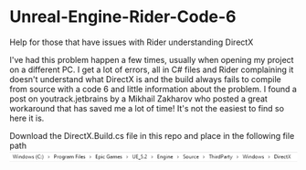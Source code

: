 # Unreal-Engine-Rider-Code-6
 Help for those that have issues with Rider understanding DirectX

I've had this problem happen a few times, usually when opening my project on a different PC. I get a lot of errors, all in C# files and Rider complaining it doesn't understand what DirectX is and the build always fails to compile from source with a code 6 and little information about the problem.
I found a post on youtrack.jetbrains by a Mikhail Zakharov who posted a great workaround that has saved me a lot of time! It's not the easiest to find so here it is.

Download the DirectX.Build.cs file in this repo and place in the following file path
![alt text](https://github.com/jayvicks86/Unreal-Engine-Rider-Code-6/blob/main/FIle_Path.png)
